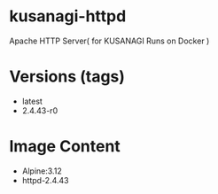 # kusanagi-httpd

Apache HTTP Server( for KUSANAGI Runs on Docker )

# Versions (tags)

- latest
- 2.4.43-r0

# Image Content

- Alpine:3.12
- httpd-2.4.43

